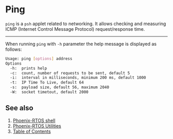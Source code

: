 # Ping

`ping` is a `psh` applet related to networking. It allows checking and measuring ICMP
(Internet Control Message Protocol) request/response time.

---

When running `ping` with `-h` parameter the help message is displayed as follows:

```bash
Usage: ping [options] address
Options
  -h:  prints help
  -c:  count, number of requests to be sent, default 5
  -i:  interval in milliseconds, minimum 200 ms, default 1000
  -t:  IP Time To Live, default 64
  -s:  payload size, default 56, maximum 2040
  -W:  socket timetout, default 2000
```

## See also

1. [Phoenix-RTOS shell](psh.md)
2. [Phoenix-RTOS Utilities](README.md)
3. [Table of Contents](../README.md)
